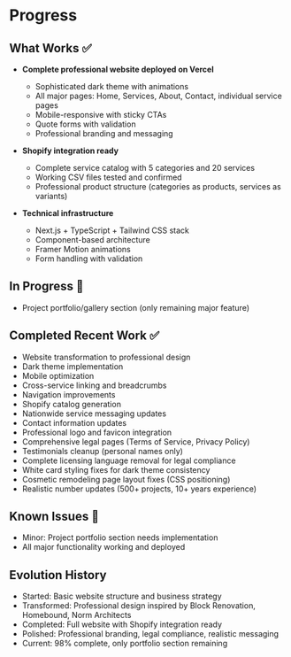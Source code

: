 # Progress

## What Works ✅
- **Complete professional website deployed on Vercel**
  - Sophisticated dark theme with animations
  - All major pages: Home, Services, About, Contact, individual service pages
  - Mobile-responsive with sticky CTAs
  - Quote forms with validation
  - Professional branding and messaging

- **Shopify integration ready**
  - Complete service catalog with 5 categories and 20 services
  - Working CSV files tested and confirmed
  - Professional product structure (categories as products, services as variants)

- **Technical infrastructure**
  - Next.js + TypeScript + Tailwind CSS stack
  - Component-based architecture
  - Framer Motion animations
  - Form handling with validation

## In Progress 🔄
- Project portfolio/gallery section (only remaining major feature)

## Completed Recent Work ✅
- Website transformation to professional design
- Dark theme implementation
- Mobile optimization
- Cross-service linking and breadcrumbs
- Navigation improvements
- Shopify catalog generation
- Nationwide service messaging updates
- Contact information updates
- Professional logo and favicon integration
- Comprehensive legal pages (Terms of Service, Privacy Policy)
- Testimonials cleanup (personal names only)
- Complete licensing language removal for legal compliance
- White card styling fixes for dark theme consistency
- Cosmetic remodeling page layout fixes (CSS positioning)
- Realistic number updates (500+ projects, 10+ years experience)

## Known Issues 📝
- Minor: Project portfolio section needs implementation
- All major functionality working and deployed

## Evolution History
- Started: Basic website structure and business strategy
- Transformed: Professional design inspired by Block Renovation, Homebound, Norm Architects
- Completed: Full website with Shopify integration ready
- Polished: Professional branding, legal compliance, realistic messaging
- Current: 98% complete, only portfolio section remaining

